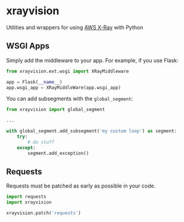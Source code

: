 # xrayvision

Utilities and wrappers for using [AWS X-Ray](https://aws.amazon.com/xray/) with Python

## WSGI Apps

Simply add the middleware to your app. For example, if you use Flask:
```python
from xrayvision.ext.wsgi import XRayMiddleware

app = Flask(__name__)
app.wsgi_app = XRayMiddleWare(app.wsgi_app)
```

You can add subsegments with the `global_segment`:
```python
from xrayvision import global_segment

...

with global_segment.add_subsegment('my custom loop') as segment:
    try:
        # do stuff
    except:
        segment.add_exception()
```

## Requests

Requests must be patched as early as possible in your code.
```python
import requests
import xrayvision

xrayvision.patch('requests')
```
